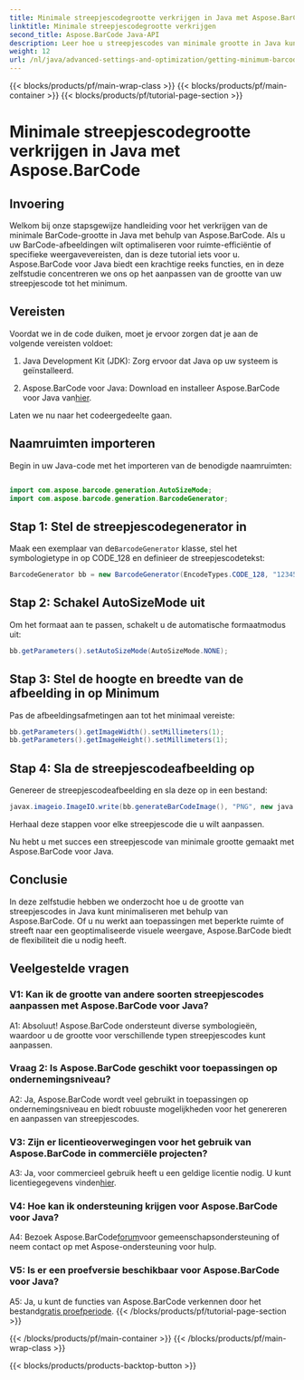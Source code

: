 ```yaml
---
title: Minimale streepjescodegrootte verkrijgen in Java met Aspose.BarCode
linktitle: Minimale streepjescodegrootte verkrijgen
second_title: Aspose.BarCode Java-API
description: Leer hoe u streepjescodes van minimale grootte in Java kunt maken met Aspose.BarCode. Volg onze stapsgewijze handleiding voor het efficiënt en ruimtebesparend genereren van barcodes.
weight: 12
url: /nl/java/advanced-settings-and-optimization/getting-minimum-barcode-size/
---
```


{{< blocks/products/pf/main-wrap-class >}}
{{< blocks/products/pf/main-container >}}
{{< blocks/products/pf/tutorial-page-section >}}

# Minimale streepjescodegrootte verkrijgen in Java met Aspose.BarCode

## Invoering

Welkom bij onze stapsgewijze handleiding voor het verkrijgen van de minimale BarCode-grootte in Java met behulp van Aspose.BarCode. Als u uw BarCode-afbeeldingen wilt optimaliseren voor ruimte-efficiëntie of specifieke weergavevereisten, dan is deze tutorial iets voor u. Aspose.BarCode voor Java biedt een krachtige reeks functies, en in deze zelfstudie concentreren we ons op het aanpassen van de grootte van uw streepjescode tot het minimum.

## Vereisten

Voordat we in de code duiken, moet je ervoor zorgen dat je aan de volgende vereisten voldoet:

1. Java Development Kit (JDK): Zorg ervoor dat Java op uw systeem is geïnstalleerd.

2.  Aspose.BarCode voor Java: Download en installeer Aspose.BarCode voor Java van[hier](https://releases.aspose.com/barcode/java/).

Laten we nu naar het codeergedeelte gaan.

## Naamruimten importeren

Begin in uw Java-code met het importeren van de benodigde naamruimten:

```java

import com.aspose.barcode.generation.AutoSizeMode;
import com.aspose.barcode.generation.BarcodeGenerator;
```

## Stap 1: Stel de streepjescodegenerator in

 Maak een exemplaar van de`BarcodeGenerator` klasse, stel het symbologietype in op CODE_128 en definieer de streepjescodetekst:

```java
BarcodeGenerator bb = new BarcodeGenerator(EncodeTypes.CODE_128, "1234567");
```

## Stap 2: Schakel AutoSizeMode uit

Om het formaat aan te passen, schakelt u de automatische formaatmodus uit:

```java
bb.getParameters().setAutoSizeMode(AutoSizeMode.NONE);
```

## Stap 3: Stel de hoogte en breedte van de afbeelding in op Minimum

Pas de afbeeldingsafmetingen aan tot het minimaal vereiste:

```java
bb.getParameters().getImageWidth().setMillimeters(1);
bb.getParameters().getImageHeight().setMillimeters(1);
```

## Stap 4: Sla de streepjescodeafbeelding op

Genereer de streepjescodeafbeelding en sla deze op in een bestand:

```java
javax.imageio.ImageIO.write(bb.generateBarCodeImage(), "PNG", new java.io.File(dataDir + "minimumresult.png"));
```

Herhaal deze stappen voor elke streepjescode die u wilt aanpassen.

Nu hebt u met succes een streepjescode van minimale grootte gemaakt met Aspose.BarCode voor Java.

## Conclusie

In deze zelfstudie hebben we onderzocht hoe u de grootte van streepjescodes in Java kunt minimaliseren met behulp van Aspose.BarCode. Of u nu werkt aan toepassingen met beperkte ruimte of streeft naar een geoptimaliseerde visuele weergave, Aspose.BarCode biedt de flexibiliteit die u nodig heeft.

## Veelgestelde vragen

### V1: Kan ik de grootte van andere soorten streepjescodes aanpassen met Aspose.BarCode voor Java?

A1: Absoluut! Aspose.BarCode ondersteunt diverse symbologieën, waardoor u de grootte voor verschillende typen streepjescodes kunt aanpassen.

### Vraag 2: Is Aspose.BarCode geschikt voor toepassingen op ondernemingsniveau?

A2: Ja, Aspose.BarCode wordt veel gebruikt in toepassingen op ondernemingsniveau en biedt robuuste mogelijkheden voor het genereren en aanpassen van streepjescodes.

### V3: Zijn er licentieoverwegingen voor het gebruik van Aspose.BarCode in commerciële projecten?

 A3: Ja, voor commercieel gebruik heeft u een geldige licentie nodig. U kunt licentiegegevens vinden[hier](https://purchase.aspose.com/buy).

### V4: Hoe kan ik ondersteuning krijgen voor Aspose.BarCode voor Java?

 A4: Bezoek Aspose.BarCode[forum](https://forum.aspose.com/c/barcode/13)voor gemeenschapsondersteuning of neem contact op met Aspose-ondersteuning voor hulp.

### V5: Is er een proefversie beschikbaar voor Aspose.BarCode voor Java?

 A5: Ja, u kunt de functies van Aspose.BarCode verkennen door het bestand[gratis proefperiode](https://releases.aspose.com/).
{{< /blocks/products/pf/tutorial-page-section >}}

{{< /blocks/products/pf/main-container >}}
{{< /blocks/products/pf/main-wrap-class >}}

{{< blocks/products/products-backtop-button >}}
